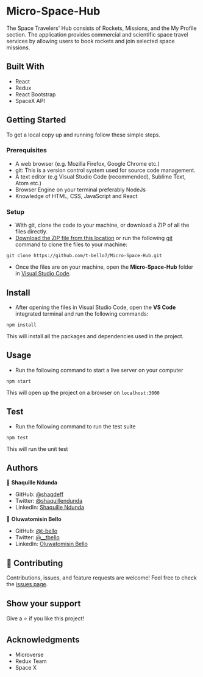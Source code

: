 # Micro-Space-Hub

The Space Travelers' Hub consists of Rockets, Missions, and the My Profile section. The application provides commercial and scientific space travel services by allowing users to book rockets and join selected space missions.

## Built With

- React
- Redux
- React Bootstrap
- SpaceX API

## Getting Started

To get a local copy up and running follow these simple steps.

### Prerequisites

- A web browser (e.g. Mozilla Firefox, Google Chrome etc.)
- git: This is a version control system used for source code management.
- A text editor (e.g Visual Studio Code (recommended), Sublime Text, Atom etc.)
- Browser Engine on your terminal preferably NodeJs
- Knowledge of HTML, CSS, JavaScript and React

### Setup

- With git, clone the code to your machine, or download a ZIP of all the files directly.
- [Download the ZIP file from this location](https://github.com/t-bello7/Micro-Space-Hub/archive/refs/heads/develop.zip) or run the following [git](https://git-scm.com/) command to clone the files to your machine:

```
git clone https://github.com/t-bello7/Micro-Space-Hub.git
```

- Once the files are on your machine, open the **Micro-Space-Hub** folder in [Visual Studio Code](https://code.visualstudio.com/download).

## Install

- After opening the files in Visual Studio Code, open the **VS Code** integrated terminal and run the following commands:

```
npm install
```

This will install all the packages and dependencies used in the project.

## Usage 
- Run the following command to start a live server on your computer
```
npm start
```

This will open up the project on a browser on `localhost:3000`

## Test
- Run the following command to run the test suite 

```
npm test 
```
This will run the unit test 

## Authors

👤 **Shaquille Ndunda**

- GitHub: [@shaqdeff](https://github.com/shaqdeff)
- Twitter: [@shaquillendunda](https://twitter.com/shaquillendunda)
- LinkedIn: [Shaquille Ndunda](https://www.linkedin.com/in/shaquille-ndunda-b13a95107/)

👤 **Oluwatomisin Bello**

- GitHub: [@t-bello](https://github.com/t-bello)
- Twitter: [@__tbello](https://twitter.com/__tbello)
- LinkedIn: [Oluwatomisin Bello](https://www.linkedin.com/in/tbello7)

## 🤝 Contributing

Contributions, issues, and feature requests are welcome!
Feel free to check the [issues page](../../issues/).

## Show your support

Give a ⭐️ if you like this project!

## Acknowledgments

- Microverse
- Redux Team
- Space X
